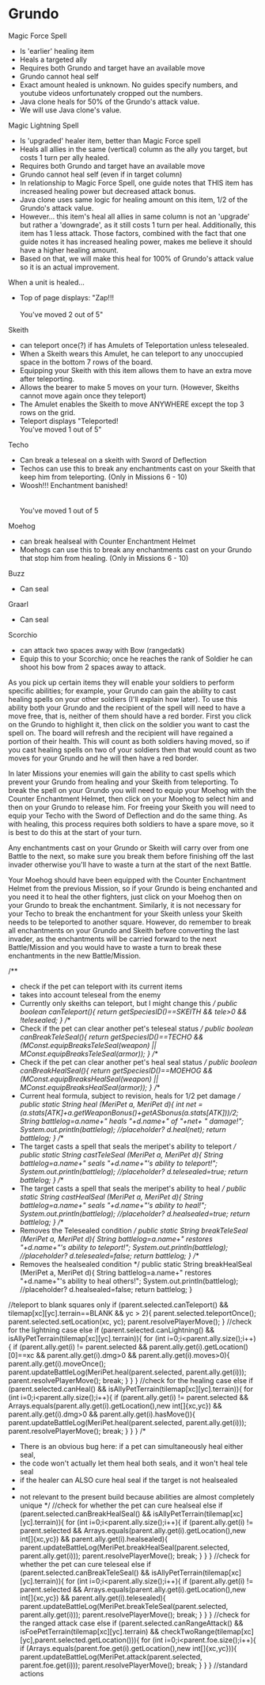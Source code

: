 # Grundo
Magic Force Spell
- Is 'earlier' healing item
- Heals a targeted ally
- Requires both Grundo and target have an available move
- Grundo cannot heal self
- Exact amount healed is unknown. No guides specify numbers, and youtube videos unfortunately cropped out the numbers.
- Java clone heals for 50% of the Grundo's attack value.
- We will use Java clone's value.

Magic Lightning Spell
- Is 'upgraded' healer item, better than Magic Force spell
- Heals all allies in the same (vertical) column as the ally you target, but costs 1 turn per ally healed.
- Requires both Grundo and target have an available move
- Grundo cannot heal self (even if in target column)
- In relationship to Magic Force Spell, one guide notes that THIS item has increased healing power but decreased attack bonus.
- Java clone uses same logic for healing amount on this item, 1/2 of the Grundo's attack value.
- However... this item's heal all allies in same column is not an 'upgrade' but rather a 'downgrade', as it still costs 1 turn per heal. Additionally, this item has 1 less attack. Those factors, combined with the fact that one guide notes it has increased healing power, makes me believe it should have a higher healing amount.
- Based on that, we will make this heal for 100% of Grundo's attack value so it is an actual improvement.

When a unit is healed...
- Top of page displays: "Zap!!!<br><br>You've moved 2 out of 5"


Skeith
- can teleport once(?) if has Amulets of Teleportation unless telesealed.
- When a Skeith wears this Amulet, he can teleport to any unoccupied space in the bottom 7 rows of the board.
- Equipping your Skeith with this item allows them to have an extra move after teleporting.
- Allows the bearer to make 5 moves on your turn. (However, Skeiths cannot move again once they teleport)
- The Amulet enables the Skeith to move ANYWHERE except the top 3 rows on the grid.
- Teleport displays "Teleported!<br>You've moved 1 out of 5"

Techo
- Can break a teleseal on a skeith with Sword of Deflection
- Techos can use this to break any enchantments cast on your Skeith that keep him from teleporting. (Only in Missions 6 - 10)
- Woosh!!! Enchantment banished!<br><br><br>You've moved 1 out of 5

Moehog
- can break healseal with Counter Enchantment Helmet
- Moehogs can use this to break any enchantments cast on your Grundo that stop him from healing. (Only in Missions 6 - 10)

Buzz
- Can seal

Graarl
- Can seal

Scorchio
- can attack two spaces away with Bow (rangedatk)
- Equip this to your Scorchio; once he reaches the rank of Soldier he can shoot his bow from 2 spaces away to attack.


As you pick up certain items they will enable your soldiers to perform specific abilities; for example, your Grundo can gain the ability to cast healing spells on your other soldiers (I'll explain how later). To use this ability both your Grundo and the recipient of the spell will need to have a move free, that is, neither of them should have a red border. First you click on the Grundo to highlight it, then click on the soldier you want to cast the spell on. The board will refresh and the recipient will have regained a portion of their health. This will count as both soldiers having moved, so if you cast healing spells on two of your soldiers then that would count as two moves for your Grundo and he will then have a red border.

In later Missions your enemies will gain the ability to cast spells which prevent your Grundo from healing and your Skeith from teleporting. To break the spell on your Grundo you will need to equip your Moehog with the Counter Enchantment Helmet, then click on your Moehog to select him and then on your Grundo to release him. For freeing your Skeith you will need to equip your Techo with the Sword of Deflection and do the same thing. As with healing, this process requires both soldiers to have a spare move, so it is best to do this at the start of your turn.

Any enchantments cast on your Grundo or Skeith will carry over from one Battle to the next, so make sure you break them before finishing off the last invader otherwise you'll have to waste a turn at the start of the next Battle.

Your Moehog should have been equipped with the Counter Enchantment Helmet from the previous Mission, so if your Grundo is being enchanted and you need it to heal the other fighters, just click on your Moehog then on your Grundo to break the enchantment. Similarly, it is not necessary for your Techo to break the enchantment for your Skeith unless your Skeith needs to be teleported to another square. However, do remember to break all enchantments on your Grundo and Skeith before converting the last invader, as the enchantments will be carried forward to the next Battle/Mission and you would have to waste a turn to break these enchantments in the new Battle/Mission.


/**
 * check if the pet can teleport with its current items
 * takes into account teleseal from the enemy
 * Currently only skeiths can teleport, but I might change this
 */
public boolean canTeleport(){
  return getSpeciesID()==SKEITH && tele>0 && !telesealed;
}
/**
 * Check if the pet can clear another pet's teleseal status
 */
public boolean canBreakTeleSeal(){
  return getSpeciesID()==TECHO && (MConst.equipBreaksTeleSeal(weapon) || MConst.equipBreaksTeleSeal(armor));
}
/**
 * Check if the pet can clear another pet's heal seal status
 */
public boolean canBreakHealSeal(){
  return getSpeciesID()==MOEHOG && (MConst.equipBreaksHealSeal(weapon) || MConst.equipBreaksHealSeal(armor));
}
/**
 * Current heal formula, subject to revision, heals for 1/2 pet damage
 */
public static String heal (MeriPet a, MeriPet d){
  int net = (a.stats[ATK]+a.getWeaponBonus()+getASbonus(a.stats[ATK]))/2;
  String battlelog=a.name+" heals "+d.name+" of "+net+
      " damage!";
  System.out.println(battlelog); //placeholder?
  d.heal(net);
  return battlelog;
}
/**
 * The target casts a spell that seals the meripet's ability to teleport
 */
public static String castTeleSeal (MeriPet a, MeriPet d){
  String battlelog=a.name+" seals "+d.name+"'s ability to teleport!";
  System.out.println(battlelog); //placeholder?
  d.telesealed=true;
  return battlelog;
}
/**
 * The target casts a spell that seals the meripet's ability to heal
 */
public static String castHealSeal (MeriPet a, MeriPet d){
  String battlelog=a.name+" seals "+d.name+"'s ability to heal!";
  System.out.println(battlelog); //placeholder?
  d.healsealed=true;
  return battlelog;
}
/**
 * Removes the Telesealed condition
 */
public static String breakTeleSeal (MeriPet a, MeriPet d){
  String battlelog=a.name+" restores "+d.name+"'s ability to teleport!";
  System.out.println(battlelog); //placeholder?
  d.telesealed=false;
  return battlelog;
}
/**
 * Removes the healsealed condition
 */
public static String breakHealSeal (MeriPet a, MeriPet d){
  String battlelog=a.name+" restores "+d.name+"'s ability to heal others!";
  System.out.println(battlelog); //placeholder?
  d.healsealed=false;
  return battlelog;
}


  //teleport to blank squares only
  if (parent.selected.canTeleport() && tilemap[xc][yc].terrain==BLANK && yc > 2){
    parent.selected.teleportOnce();
    parent.selected.setLocation(xc, yc);
    parent.resolvePlayerMove();
  }
  //check for the lightning case
  else if (parent.selected.canLightning() && isAllyPetTerrain(tilemap[xc][yc].terrain)){
    for (int i=0;i<parent.ally.size();i++){
      if (parent.ally.get(i) != parent.selected && parent.ally.get(i).getLocation()[0]==xc && parent.ally.get(i).dmg>0 && parent.ally.get(i).moves>0){
        parent.ally.get(i).moveOnce();
        parent.updateBattleLog(MeriPet.heal(parent.selected, parent.ally.get(i)));
        parent.resolvePlayerMove();
        break;
      }
    }
  }
  //check for the healing case
  else if (parent.selected.canHeal() && isAllyPetTerrain(tilemap[xc][yc].terrain)){
    for (int i=0;i<parent.ally.size();i++){
      if (parent.ally.get(i) != parent.selected && Arrays.equals(parent.ally.get(i).getLocation(),new int[]{xc,yc}) && parent.ally.get(i).dmg>0 && parent.ally.get(i).hasMove()){
        parent.updateBattleLog(MeriPet.heal(parent.selected, parent.ally.get(i)));
        parent.resolvePlayerMove();
        break;
      }
    }
  }
  /*
   * There is an obvious bug here: if a pet can simultaneously heal either seal,
   * the code won't actually let them heal both seals, and it won't heal tele seal
   * if the healer can ALSO cure heal seal if the target is not healsealed
   *
   * not relevant to the present build because abilities are almost completely unique
   */
  //check for whether the pet can cure healseal
  else if (parent.selected.canBreakHealSeal() && isAllyPetTerrain(tilemap[xc][yc].terrain)){
    for (int i=0;i<parent.ally.size();i++){
      if (parent.ally.get(i) != parent.selected && Arrays.equals(parent.ally.get(i).getLocation(),new int[]{xc,yc}) && parent.ally.get(i).healsealed){
        parent.updateBattleLog(MeriPet.breakHealSeal(parent.selected, parent.ally.get(i)));
        parent.resolvePlayerMove();
        break;
      }
    }
  }
  //check for whether the pet can cure teleseal
  else if (parent.selected.canBreakTeleSeal() && isAllyPetTerrain(tilemap[xc][yc].terrain)){
    for (int i=0;i<parent.ally.size();i++){
      if (parent.ally.get(i) != parent.selected && Arrays.equals(parent.ally.get(i).getLocation(),new int[]{xc,yc}) && parent.ally.get(i).telesealed){
        parent.updateBattleLog(MeriPet.breakTeleSeal(parent.selected, parent.ally.get(i)));
        parent.resolvePlayerMove();
        break;
      }
    }
  }
  //check for the ranged attack case
  else if (parent.selected.canRangeAttack() &&
      isFoePetTerrain(tilemap[xc][yc].terrain) &&
      checkTwoRange(tilemap[xc][yc],parent.selected.getLocation())){
    for (int i=0;i<parent.foe.size();i++){
      if (Arrays.equals(parent.foe.get(i).getLocation(),new int[]{xc,yc})){
        parent.updateBattleLog(MeriPet.attack(parent.selected, parent.foe.get(i)));
        parent.resolvePlayerMove();
        break;
      }
    }
  } //standard actions
